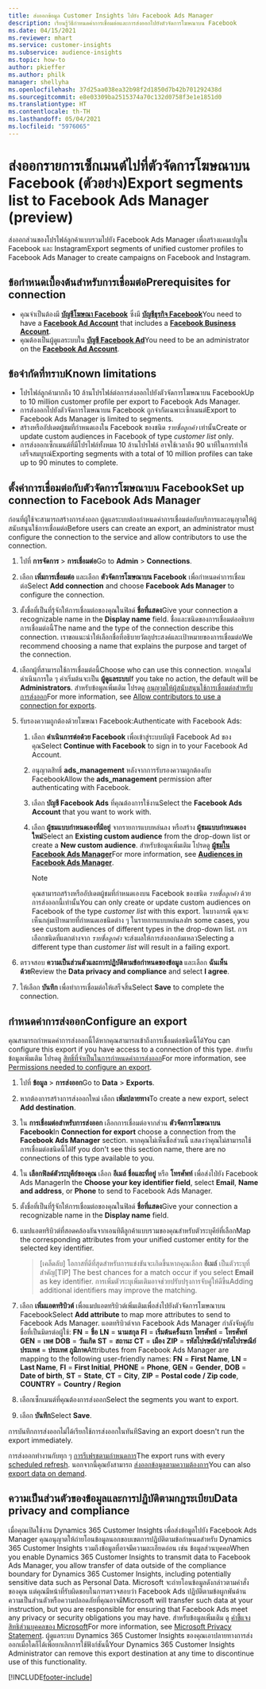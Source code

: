 ```yaml
---
title: ส่งออกข้อมูล Customer Insights ไปยัง Facebook Ads Manager
description: เรียนรู้วิธีกำหนดค่าการเชื่อมต่อและการส่งออกไปยังตัวจัดการโฆษณาบน Facebook
ms.date: 04/15/2021
ms.reviewer: mhart
ms.service: customer-insights
ms.subservice: audience-insights
ms.topic: how-to
author: pkieffer
ms.author: philk
manager: shellyha
ms.openlocfilehash: 37d25aa038ea32b98f2d1850d7b42b701292438d
ms.sourcegitcommit: e8e03309ba2515374a70c132d0758f3e1e1851d0
ms.translationtype: HT
ms.contentlocale: th-TH
ms.lasthandoff: 05/04/2021
ms.locfileid: "5976065"
---
```

# <a name="export-segments-list-to-facebook-ads-manager-preview"></a><span data-ttu-id="645a3-103">ส่งออกรายการเซ็กเมนต์ไปที่ตัวจัดการโฆษณาบน Facebook (ตัวอย่าง)</span><span class="sxs-lookup"><span data-stu-id="645a3-103">Export segments list to Facebook Ads Manager (preview)</span></span>

<span data-ttu-id="645a3-104">ส่งออกส่วนของโปรไฟล์ลูกค้าแบบรวมไปยัง Facebook Ads Manager เพื่อสร้างแคมเปญใน Facebook และ Instagram</span><span class="sxs-lookup"><span data-stu-id="645a3-104">Export segments of unified customer profiles to Facebook Ads Manager to create campaigns on Facebook and Instagram.</span></span>

## <a name="prerequisites-for-connection"></a><span data-ttu-id="645a3-105">ข้อกำหนดเบื้องต้นสำหรับการเชื่อมต่อ</span><span class="sxs-lookup"><span data-stu-id="645a3-105">Prerequisites for connection</span></span>

- <span data-ttu-id="645a3-106">คุณจําเป็นต้องมี [**บัญชีโฆษณา Facebook**](https://www.facebook.com/business/learn/lessons/step-by-step-ads-manager-account) ซึ่งมี [**บัญชีธุรกิจ Facebook**](https://business.facebook.com/)</span><span class="sxs-lookup"><span data-stu-id="645a3-106">You need to have a [**Facebook Ad Account**](https://www.facebook.com/business/learn/lessons/step-by-step-ads-manager-account) that includes a [**Facebook Business Account**](https://business.facebook.com/).</span></span>
- <span data-ttu-id="645a3-107">คุณต้องเป็นผู้ดูแลระบบใน [**บัญชี Facebook Ad**](https://www.facebook.com/business/learn/lessons/step-by-step-ads-manager-account)</span><span class="sxs-lookup"><span data-stu-id="645a3-107">You need to be an administrator on the [**Facebook Ad Account**](https://www.facebook.com/business/learn/lessons/step-by-step-ads-manager-account).</span></span>

## <a name="known-limitations"></a><span data-ttu-id="645a3-108">ข้อจำกัดที่ทราบ</span><span class="sxs-lookup"><span data-stu-id="645a3-108">Known limitations</span></span>

- <span data-ttu-id="645a3-109">โปรไฟล์ลูกค้ามากถึง 10 ล้านโปรไฟล์ต่อการส่งออกไปยังตัวจัดการโฆษณาบน Facebook</span><span class="sxs-lookup"><span data-stu-id="645a3-109">Up to 10 million customer profile per export to Facebook Ads Manager.</span></span>
- <span data-ttu-id="645a3-110">การส่งออกไปยังตัวจัดการโฆษณาบน Facebook ถูกจำกัดเฉพาะเซ็กเมนต์</span><span class="sxs-lookup"><span data-stu-id="645a3-110">Export to Facebook Ads Manager is limited to segments.</span></span>
- <span data-ttu-id="645a3-111">สร้างหรืออัปเดตผู้ชมที่กำหนดเองใน Facebook ของชนิด *รายชื่อลูกค้า* เท่านั้น</span><span class="sxs-lookup"><span data-stu-id="645a3-111">Create or update custom audiences in Facebook of type *customer list* only.</span></span>
- <span data-ttu-id="645a3-112">การส่งออกเซ็กเมนต์ที่มีโปรไฟล์ทั้งหมด 10 ล้านโปรไฟล์ อาจใช้เวลาถึง 90 นาทีในการทำให้เสร็จสมบูรณ์</span><span class="sxs-lookup"><span data-stu-id="645a3-112">Exporting segments with a total of 10 million profiles can take up to 90 minutes to complete.</span></span>

## <a name="set-up-connection-to-facebook-ads-manager"></a><span data-ttu-id="645a3-113">ตั้งค่าการเชื่อมต่อกับตัวจัดการโฆษณาบน Facebook</span><span class="sxs-lookup"><span data-stu-id="645a3-113">Set up connection to Facebook Ads Manager</span></span>

<span data-ttu-id="645a3-114">ก่อนที่ผู้ใช้จะสามารถสร้างการส่งออก ผู้ดูแลระบบต้องกำหนดค่าการเชื่อมต่อกับบริการและอนุญาตให้ผู้สนับสนุนใช้การเชื่อมต่อ</span><span class="sxs-lookup"><span data-stu-id="645a3-114">Before users can create an export, an administrator must configure the connection to the service and allow contributors to use the connection.</span></span>

1. <span data-ttu-id="645a3-115">ไปที่ **การจัดการ** > **การเชื่อมต่อ**</span><span class="sxs-lookup"><span data-stu-id="645a3-115">Go to **Admin** > **Connections**.</span></span>

1. <span data-ttu-id="645a3-116">เลือก **เพิ่มการเชื่อมต่อ** และเลือก **ตัวจัดการโฆษณาบน Facebook** เพื่อกำหนดค่าการเชื่อมต่อ</span><span class="sxs-lookup"><span data-stu-id="645a3-116">Select **Add connection** and choose **Facebook Ads Manager** to configure the connection.</span></span>

1. <span data-ttu-id="645a3-117">ตั้งชื่อที่เป็นที่รู้จักให้การเชื่อมต่อของคุณในฟิลด์ **ชื่อที่แสดง**</span><span class="sxs-lookup"><span data-stu-id="645a3-117">Give your connection a recognizable name in the **Display name** field.</span></span> <span data-ttu-id="645a3-118">ชื่อและชนิดของการเชื่อมต่ออธิบายการเชื่อมต่อนี้</span><span class="sxs-lookup"><span data-stu-id="645a3-118">The name and the type of the connection describe this connection.</span></span> <span data-ttu-id="645a3-119">เราขอแนะนำให้เลือกชื่อที่อธิบายวัตถุประสงค์และเป้าหมายของการเชื่อมต่อ</span><span class="sxs-lookup"><span data-stu-id="645a3-119">We recommend choosing a name that explains the purpose and target of the connection.</span></span>

1. <span data-ttu-id="645a3-120">เลือกผู้ที่สามารถใช้การเชื่อมต่อนี้</span><span class="sxs-lookup"><span data-stu-id="645a3-120">Choose who can use this connection.</span></span> <span data-ttu-id="645a3-121">หากคุณไม่ดำเนินการใด ๆ ค่าเริ่มต้นจะเป็น **ผู้ดูแลระบบ**</span><span class="sxs-lookup"><span data-stu-id="645a3-121">If you take no action, the default will be **Administrators**.</span></span> <span data-ttu-id="645a3-122">สำหรับข้อมูลเพิ่มเติม โปรดดู [อนุญาตให้ผู้สนับสนุนใช้การเชื่อมต่อสำหรับการส่งออก](connections.md#allow-contributors-to-use-a-connection-for-exports)</span><span class="sxs-lookup"><span data-stu-id="645a3-122">For more information, see [Allow contributors to use a connection for exports](connections.md#allow-contributors-to-use-a-connection-for-exports).</span></span>

1. <span data-ttu-id="645a3-123">รับรองความถูกต้องด้วยโฆษณา Facebook:</span><span class="sxs-lookup"><span data-stu-id="645a3-123">Authenticate with Facebook Ads:</span></span> 

   1. <span data-ttu-id="645a3-124">เลือก **ดำเนินการต่อด้วย Facebook** เพื่อเข้าสู่ระบบบัญชี Facebook Ad ของคุณ</span><span class="sxs-lookup"><span data-stu-id="645a3-124">Select **Continue with Facebook** to sign in to your Facebook Ad Account.</span></span>

   1. <span data-ttu-id="645a3-125">อนุญาตสิทธิ์ **ads_management** หลังจากการรับรองความถูกต้องกับ Facebook</span><span class="sxs-lookup"><span data-stu-id="645a3-125">Allow the **ads_management** permission after authenticating with Facebook.</span></span>

   1. <span data-ttu-id="645a3-126">เลือก **บัญชี Facebook Ads** ที่คุณต้องการใช้งาน</span><span class="sxs-lookup"><span data-stu-id="645a3-126">Select the **Facebook Ads Account** that you want to work with.</span></span>

   1. <span data-ttu-id="645a3-127">เลือก **ผู้ชมแบบกำหนดเองที่มีอยู่** จากรายการแบบหล่นลง หรือสร้าง **ผู้ชมแบบกำหนดเองใหม่**</span><span class="sxs-lookup"><span data-stu-id="645a3-127">Select an **Existing custom audience** from the drop-down list or create a **New custom audience**.</span></span> <span data-ttu-id="645a3-128">สำหรับข้อมูลเพิ่มเติม โปรดดู [**ผู้ชมใน Facebook Ads Manager**](https://www.facebook.com/business/help/744354708981227?id=2469097953376494)</span><span class="sxs-lookup"><span data-stu-id="645a3-128">For more information, see [**Audiences in Facebook Ads Manager**](https://www.facebook.com/business/help/744354708981227?id=2469097953376494).</span></span>
      > [!NOTE]
      > <span data-ttu-id="645a3-129">คุณสามารถสร้างหรืออัปเดตผู้ชมที่กำหนดเองบน Facebook ของชนิด *รายชื่อลูกค้า* ด้วยการส่งออกนี้เท่านั้น</span><span class="sxs-lookup"><span data-stu-id="645a3-129">You can only create or update custom audiences on Facebook of the type *customer list* with this export.</span></span> <span data-ttu-id="645a3-130">ในบางกรณี คุณจะเห็นกลุ่มเป้าหมายที่กำหนดเอชนิดต่าง ๆ ในรายการแบบหล่นลง</span><span class="sxs-lookup"><span data-stu-id="645a3-130">In some cases, you see custom audiences of different types in the drop-down list.</span></span> <span data-ttu-id="645a3-131">การเลือกชนิดที่แตกต่างจาก *รายชื่อลูกค้า* จะส่งผลให้การส่งออกล้มเหลว</span><span class="sxs-lookup"><span data-stu-id="645a3-131">Selecting a different type than *customer list* will result in a failing export.</span></span> 

1. <span data-ttu-id="645a3-132">ตรวจสอบ **ความเป็นส่วนตัวและการปฏิบัติตามข้อกำหนดของข้อมูล** และเลือก **ฉันเห็นด้วย**</span><span class="sxs-lookup"><span data-stu-id="645a3-132">Review the **Data privacy and compliance** and select **I agree**.</span></span>

1. <span data-ttu-id="645a3-133">ให้เลือก **บันทึก** เพื่อทำการเชื่อมต่อให้เสร็จสิ้น</span><span class="sxs-lookup"><span data-stu-id="645a3-133">Select **Save** to complete the connection.</span></span>

## <a name="configure-an-export"></a><span data-ttu-id="645a3-134">กำหนดค่าการส่งออก</span><span class="sxs-lookup"><span data-stu-id="645a3-134">Configure an export</span></span>

<span data-ttu-id="645a3-135">คุณสามารถกำหนดค่าการส่งออกนี้ได้หากคุณสามารถเข้าถึงการเชื่อมต่อชนิดนี้ได้</span><span class="sxs-lookup"><span data-stu-id="645a3-135">You can configure this export if you have access to a connection of this type.</span></span> <span data-ttu-id="645a3-136">สำหรับข้อมูลเพิ่มเติม โปรดดู [สิทธิ์ที่จำเป็นในการกำหนดค่าการส่งออก](export-destinations.md#set-up-a-new-export)</span><span class="sxs-lookup"><span data-stu-id="645a3-136">For more information, see [Permissions needed to configure an export](export-destinations.md#set-up-a-new-export).</span></span>

1. <span data-ttu-id="645a3-137">ไปที่ **ข้อมูล** > **การส่งออก**</span><span class="sxs-lookup"><span data-stu-id="645a3-137">Go to **Data** > **Exports**.</span></span>

1. <span data-ttu-id="645a3-138">หากต้องการสร้างการส่งออกใหม่ เลือก **เพิ่มปลายทาง**</span><span class="sxs-lookup"><span data-stu-id="645a3-138">To create a new export, select **Add destination**.</span></span> 

1. <span data-ttu-id="645a3-139">ใน **การเชื่อมต่อสำหรับการส่งออก** เลือกการเชื่อมต่อจากส่วน **ตัวจัดการโฆษณาบน Facebook**</span><span class="sxs-lookup"><span data-stu-id="645a3-139">In **Connection for export** choose a connection from the **Facebook Ads Manager** section.</span></span> <span data-ttu-id="645a3-140">หากคุณไม่เห็นชื่อส่วนนี้ แสดงว่าคุณไม่สามารถใช้การเชื่อมต่อชนิดนี้ได้</span><span class="sxs-lookup"><span data-stu-id="645a3-140">If you don't see this section name, there are no connections of this type available to you.</span></span>

1. <span data-ttu-id="645a3-141">ใน **เลือกฟิลด์ตัวระบุคีย์ของคุณ** เลือก **อีเมล์** **ชื่อและที่อยู่** หรือ **โทรศัพท์** เพื่อส่งไป่ยัง Facebook Ads Manager</span><span class="sxs-lookup"><span data-stu-id="645a3-141">In the **Choose your key identifier field**, select **Email**, **Name and address**, or **Phone** to send to Facebook Ads Manager.</span></span> 

1. <span data-ttu-id="645a3-142">ตั้งชื่อที่เป็นที่รู้จักให้การเชื่อมต่อของคุณในฟิลด์ **ชื่อที่แสดง**</span><span class="sxs-lookup"><span data-stu-id="645a3-142">Give your connection a recognizable name in the **Display name** field.</span></span>

1. <span data-ttu-id="645a3-143">แมปแอตทริบิวต์ที่สอดคล้องกันจากเอนทิตีลูกค้าแบบรวมของคุณสำหรับตัวระบุคีย์ที่เลือก</span><span class="sxs-lookup"><span data-stu-id="645a3-143">Map the corresponding attributes from your unified customer entity for the selected key identifier.</span></span>
   > <span data-ttu-id="645a3-144">[เคล็ดลับ] โอกาสที่ดีที่สุดสำหรับการแข่งขันจะเกิดขึ้นหากคุณเลือก **อีเมล์** เป็นตัวระบุที่สำคัญ</span><span class="sxs-lookup"><span data-stu-id="645a3-144">[TIP] The best chances for a match occur if you select **Email** as key identifier.</span></span> <span data-ttu-id="645a3-145">การเพิ่มตัวระบุเพิ่มเติมอาจช่วยปรับปรุงการจับคู่ให้ดีขึ้น</span><span class="sxs-lookup"><span data-stu-id="645a3-145">Adding additional identifiers may improve the matching.</span></span>

1. <span data-ttu-id="645a3-146">เลือก **เพิ่มแอตทริบิวต์** เพื่อแมปแอตทริบิวต์เพิ่มเติมเพื่อส่งไปยังตัวจัดการโฆษณาบน Facebook</span><span class="sxs-lookup"><span data-stu-id="645a3-146">Select **Add attribute** to map more attributes to send to Facebook Ads Manager.</span></span> <span data-ttu-id="645a3-147">แอตทริบิวต์จาก Facebook Ads Manager กำลังจับคู่กับชื่อที่เป็นมิตรต่อผู้ใช้: **FN** = **ชื่อ** **LN** = **นามสกุล** **FI** = **เริ่มต้นครั้งแรก** **โทรศัพท์** = **โทรศัพท์** **GEN** = **เพศ** **DOB** = **วันเกิด** **ST** = **สถานะ** **CT** = **เมือง** **ZIP** = **รหัสไปรษณีย์/รหัสไปรษณีย์** **ประเทศ** = **ประเทศ ภูมิภาค**</span><span class="sxs-lookup"><span data-stu-id="645a3-147">Attributes from Facebook Ads Manager are mapping to the following user-friendly names: **FN** = **First Name**, **LN** = **Last Name**, **FI** = **First Initial**, **PHONE** = **Phone**, **GEN** = **Gender**, **DOB** = **Date of birth**, **ST** = **State**, **CT** = **City**, **ZIP** = **Postal code / Zip code**, **COUNTRY** = **Country / Region**</span></span>

1. <span data-ttu-id="645a3-148">เลือกเซ็กเมนต์ที่คุณต้องการส่งออก</span><span class="sxs-lookup"><span data-stu-id="645a3-148">Select the segments you want to export.</span></span>

1. <span data-ttu-id="645a3-149">เลือก **บันทึก**</span><span class="sxs-lookup"><span data-stu-id="645a3-149">Select **Save**.</span></span>

<span data-ttu-id="645a3-150">การบันทึกการส่งออกไม่ได้เรียกใช้การส่งออกในทันที</span><span class="sxs-lookup"><span data-stu-id="645a3-150">Saving an export doesn't run the export immediately.</span></span>

<span data-ttu-id="645a3-151">การส่งออกทำงานกับทุก ๆ [การรีเฟรชตามกำหนดการ](system.md#schedule-tab)</span><span class="sxs-lookup"><span data-stu-id="645a3-151">The export runs with every [scheduled refresh](system.md#schedule-tab).</span></span> <span data-ttu-id="645a3-152">นอกจากนี้คุณยังสามารถ [ส่งออกข้อมูลตามความต้องการ](export-destinations.md#run-exports-on-demand)</span><span class="sxs-lookup"><span data-stu-id="645a3-152">You can also [export data on demand](export-destinations.md#run-exports-on-demand).</span></span> 

## <a name="data-privacy-and-compliance"></a><span data-ttu-id="645a3-153">ความเป็นส่วนตัวของข้อมูลและการปฏิบัติตามกฎระเบียบ</span><span class="sxs-lookup"><span data-stu-id="645a3-153">Data privacy and compliance</span></span>

<span data-ttu-id="645a3-154">เมื่อคุณเปิดใช้งาน Dynamics 365 Customer Insights เพื่อส่งข้อมูลไปยัง Facebook Ads Manager คุณอนุญาตให้ถ่ายโอนข้อมูลนอกขอบเขตการปฏิบัติตามข้อกำหนดสำหรับ Dynamics 365 Customer Insights รวมถึงข้อมูลที่อาจมีความละเอียดอ่อน เช่น ข้อมูลส่วนบุคคล</span><span class="sxs-lookup"><span data-stu-id="645a3-154">When you enable Dynamics 365 Customer Insights to transmit data to Facebook Ads Manager, you allow transfer of data outside of the compliance boundary for Dynamics 365 Customer Insights, including potentially sensitive data such as Personal Data.</span></span> <span data-ttu-id="645a3-155">Microsoft จะถ่ายโอนข้อมูลดังกล่าวตามคำสั่งของคุณ แต่คุณมีหน้าที่รับผิดชอบในการตรวจสอบว่า Facebook Ads ปฏิบัติตามข้อผูกพันด้านความเป็นส่วนตัวหรือความปลอดภัยที่คุณอาจมี</span><span class="sxs-lookup"><span data-stu-id="645a3-155">Microsoft will transfer such data at your instruction, but you are responsible for ensuring that Facebook Ads meet any privacy or security obligations you may have.</span></span> <span data-ttu-id="645a3-156">สำหรับข้อมูลเพิ่มเติม ดู [คำชี้แจงสิทธิส่วนบุคคลของ Microsoft](https://go.microsoft.com/fwlink/?linkid=396732)</span><span class="sxs-lookup"><span data-stu-id="645a3-156">For more information, see [Microsoft Privacy Statement](https://go.microsoft.com/fwlink/?linkid=396732).</span></span>
<span data-ttu-id="645a3-157">ผู้ดูแลระบบ Dynamics 365 Customer Insights ของคุณเอาปลายทางการส่งออกเมื่อใดก็ได้เพื่อยกเลิกการใช้ฟังก์ชันนี้</span><span class="sxs-lookup"><span data-stu-id="645a3-157">Your Dynamics 365 Customer Insights Administrator can remove this export destination at any time to discontinue use of this functionality.</span></span>


[!INCLUDE[footer-include](../includes/footer-banner.md)]
